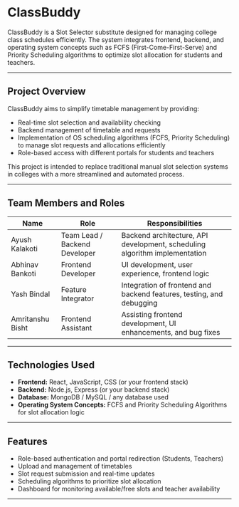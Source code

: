 # ClassBuddy

ClassBuddy is a Slot Selector substitute designed for managing college class schedules efficiently. The system integrates frontend, backend, and operating system concepts such as FCFS (First-Come-First-Serve) and Priority Scheduling algorithms to optimize slot allocation for students and teachers.

---

## Project Overview

ClassBuddy aims to simplify timetable management by providing:

- Real-time slot selection and availability checking
- Backend management of timetable and requests
- Implementation of OS scheduling algorithms (FCFS, Priority Scheduling) to manage slot requests and allocations efficiently
- Role-based access with different portals for students and teachers

This project is intended to replace traditional manual slot selection systems in colleges with a more streamlined and automated process.

---

## Team Members and Roles

| Name              | Role                | Responsibilities                      |
|-------------------|---------------------|-------------------------------------|
| Ayush Kalakoti    | Team Lead / Backend Developer | Backend architecture, API development, scheduling algorithm implementation |
| Abhinav Bankoti   | Frontend Developer  | UI development, user experience, frontend logic |
| Yash Bindal       | Feature Integrator  | Integration of frontend and backend features, testing, and debugging |
| Amritanshu Bisht  | Frontend Assistant  | Assisting frontend development, UI enhancements, and bug fixes |

---

## Technologies Used

- **Frontend:** React, JavaScript, CSS (or your frontend stack)
- **Backend:** Node.js, Express (or your backend stack)
- **Database:** MongoDB / MySQL / any database used
- **Operating System Concepts:** FCFS and Priority Scheduling Algorithms for slot allocation logic

---

## Features

- Role-based authentication and portal redirection (Students, Teachers)
- Upload and management of timetables
- Slot request submission and real-time updates
- Scheduling algorithms to prioritize slot allocation
- Dashboard for monitoring available/free slots and teacher availability

---

